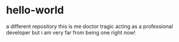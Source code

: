 # hello-world
a different repository
this is me doctor tragic acting as a professional developer but i am very far from being one right now!
